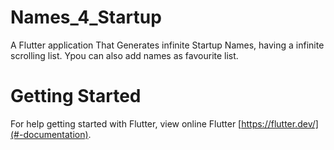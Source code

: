 # Names_4_Startup

A Flutter application That Generates infinite Startup Names, having a infinite scrolling list. Ypou can also add names as favourite list.

# Getting Started

For help getting started with Flutter, view online Flutter [https://flutter.dev/](#-documentation).



